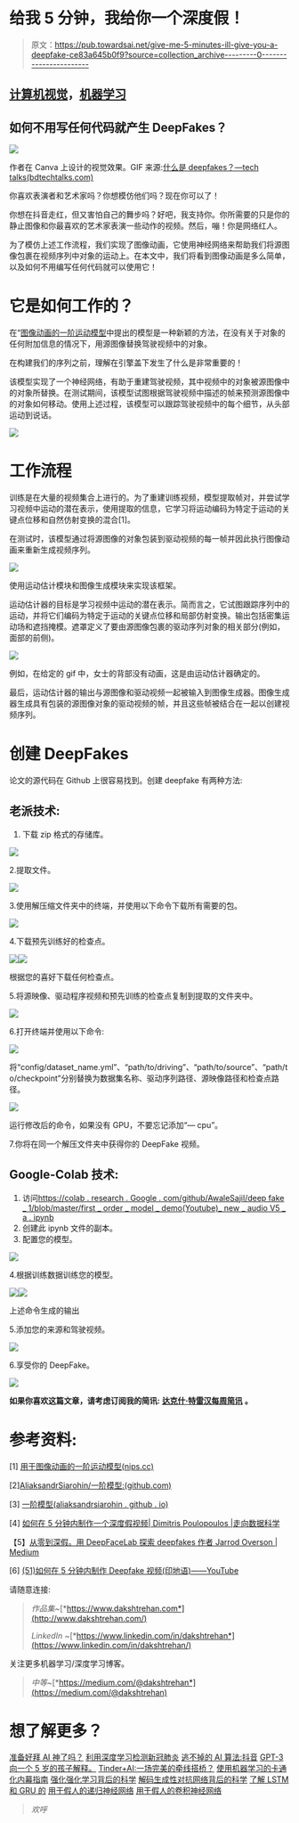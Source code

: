 # 给我 5 分钟，我给你一个深度假！

> 原文：<https://pub.towardsai.net/give-me-5-minutes-ill-give-you-a-deepfake-ce83a645b0f9?source=collection_archive---------0----------------------->

## [计算机视觉](https://towardsai.net/p/category/computer-vision)，[机器学习](https://towardsai.net/p/category/machine-learning)

## 如何不用写任何代码就产生 DeepFakes？

![](img/b2afecc8918e5276a53f3fbcd07dfeb0.png)

作者在 Canva 上设计的视觉效果。GIF 来源:[什么是 deepfakes？—tech talks(bdtechtalks.com)](https://bdtechtalks.com/2020/09/04/what-is-deepfake/)

你喜欢表演者和艺术家吗？你想模仿他们吗？现在你可以了！

你想在抖音走红，但又害怕自己的舞步吗？好吧，我支持你。你所需要的只是你的静止图像和你最喜欢的艺术家表演一些动作的视频。然后，嘣！你是网络红人。

为了模仿上述工作流程，我们实现了图像动画，它使用神经网络来帮助我们将源图像包裹在视频序列中对象的运动上。在本文中，我们将看到图像动画是多么简单，以及如何不用编写任何代码就可以使用它！

# 它是如何工作的？

在“[图像动画的一阶运动模型](http://papers.nips.cc/paper/8935-first-order-motion-model-for-image-animation)中提出的模型是一种新颖的方法，在没有关于对象的任何附加信息的情况下，用源图像替换驾驶视频中的对象。

在构建我们的序列之前，理解在引擎盖下发生了什么是非常重要的！

该模型实现了一个神经网络，有助于重建驾驶视频，其中视频中的对象被源图像中的对象所替换。在测试期间，该模型试图根据驾驶视频中描述的帧来预测源图像中的对象如何移动。使用上述过程，该模型可以跟踪驾驶视频中的每个细节，从头部运动到说话。

![](img/fb217341c3468cd764c4143f2fe6b42c.png)

# 工作流程

训练是在大量的视频集合上进行的。为了重建训练视频，模型提取帧对，并尝试学习视频中运动的潜在表示，使用提取的信息，它学习将运动编码为特定于运动的关键点位移和自然仿射变换的混合[1]。

在测试时，该模型通过将源图像的对象包装到驱动视频的每一帧并因此执行图像动画来重新生成视频序列。

![](img/5a51dc85305594aff1920dafb3b99a2b.png)

使用运动估计模块和图像生成模块来实现该框架。

运动估计器的目标是学习视频中运动的潜在表示。简而言之，它试图跟踪序列中的运动，并将它们编码为特定于运动的关键点位移和局部仿射变换。输出包括密集运动场和遮挡掩模。遮罩定义了要由源图像包裹的驱动序列对象的相关部分(例如，面部的前侧)。

![](img/86758acae72dcd4ca776130a65667506.png)

例如，在给定的 gif 中，女士的背部没有动画，这是由运动估计器确定的。

最后，运动估计器的输出与源图像和驱动视频一起被输入到图像生成器。图像生成器生成具有包装的源图像对象的驱动视频的帧，并且这些帧被结合在一起以创建视频序列。

# 创建 DeepFakes

论文的源代码在 Github 上很容易找到。创建 deepfake 有两种方法:

## 老派技术:

1.  下载 zip 格式的存储库。

![](img/e322af197627c46bf3a0fe30fbc631f4.png)

2.提取文件。

![](img/a92a097ecf241dc6487936c008d5ee64.png)

3.使用解压缩文件夹中的终端，并使用以下命令下载所有需要的包。

![](img/ead05229dec599f23a59b9adbef04e1c.png)

4.下载预先训练好的检查点。

![](img/24786e123815a3615ba4c803fd0d1999.png)![](img/1540f1be547929f51a37061da07b864a.png)

根据您的喜好下载任何检查点。

5.将源映像、驱动程序视频和预先训练的检查点复制到提取的文件夹中。

![](img/74deb08f47304205723c81e1e6a14f92.png)

6.打开终端并使用以下命令:

![](img/68b9ef2e0761501287c52f80d5976ecc.png)

将“config/dataset_name.yml”、“path/to/driving”、“path/to/source”、“path/to/checkpoint”分别替换为数据集名称、驱动序列路径、源映像路径和检查点路径。

![](img/a590f5477f3c589e9f238ccc9ffd5353.png)

运行修改后的命令，如果没有 GPU，不要忘记添加“— cpu”。

7.你将在同一个解压文件夹中获得你的 DeepFake 视频。

## Google-Colab 技术:

1.  访问[https://colab . research . Google . com/github/AwaleSajil/deep fake _ 1/blob/master/first _ order _ model _ demo(Youtube)_ new _ audio V5 _ a . ipynb](https://colab.research.google.com/github/AwaleSajil/DeepFake_1/blob/master/first_order_model_demo(Youtube)_new_audioV5_a.ipynb)
2.  创建此 ipynb 文件的副本。
3.  配置您的模型。

![](img/e397d380e704255ccf862e8fcfa3ccd5.png)

4.根据训练数据训练您的模型。

![](img/996ea9039ea630c52c9625c3de8532ba.png)![](img/0d6a55cf84076725fee02d915de6d322.png)

上述命令生成的输出

5.添加您的来源和驾驶视频。

![](img/76bc3104f88f685bf8d0b97cb45293ef.png)

6.享受你的 DeepFake。

![](img/6fc54176df3bb0d012cab5e8b4238d9c.png)

**如果你喜欢这篇文章，请考虑订阅我的简讯:** [**达克什·特雷汉每周简讯**](https://mailchi.mp/b535943b5fff/daksh-trehan-weekly-newsletter) **。**

# 参考资料:

[1] [用于图像动画的一阶运动模型(nips.cc)](https://papers.nips.cc/paper/2019/hash/31c0b36aef265d9221af80872ceb62f9-Abstract.html)

[2][AliaksandrSiarohin/一阶模型:(github.com)](https://github.com/AliaksandrSiarohin/first-order-model)

[3] [一阶模型(aliaksandrsiarohin . github . io)](https://aliaksandrsiarohin.github.io/first-order-model-website/)

[4] [如何在 5 分钟内制作一个深度假视频| Dimitris Poulopoulos |走向数据科学](https://towardsdatascience.com/how-to-produce-a-deepfake-video-in-5-minutes-513984fd24b6)

【5】[从零到深假。用 DeepFaceLab 探索 deepfakes 作者 Jarrod Overson | Medium](https://jsoverson.medium.com/from-zero-to-deepfake-310551e59aa3)

[6] [(51)如何在 5 分钟内制作 Deepfake 视频(印地语)——YouTube](https://www.youtube.com/watch?v=O-Eh2r2_nZU)

请随意连接:

> *作品集~*[*https://www.dakshtrehan.com*](http://www.dakshtrehan.com/)
> 
> *LinkedIn ~*[*https://www.linkedin.com/in/dakshtrehan*](https://www.linkedin.com/in/dakshtrehan/)

关注更多机器学习/深度学习博客。

> *中等~*[*https://medium.com/@dakshtrehan*](https://medium.com/@dakshtrehan)

# 想了解更多？

[准备好拜 AI 神了吗？](https://medium.com/swlh/are-you-ready-to-worship-ai-gods-818c9b7490dc)
[利用深度学习检测新冠肺炎](https://towardsdatascience.com/detecting-covid-19-using-deep-learning-262956b6f981)
[逃不掉的 AI 算法:抖音](https://towardsdatascience.com/the-inescapable-ai-algorithm-tiktok-ad4c6fd981b8)
[GPT-3 向一个 5 岁的孩子解释。](/gpt-3-explained-to-a-5-year-old-1f3cb9fa030b)
[Tinder+AI:一场完美的牵线搭桥？](https://medium.com/towards-artificial-intelligence/tinder-ai-a-perfect-matchmaking-b0a7b916e271)
[使用机器学习的卡通化内幕指南](https://medium.com/towards-artificial-intelligence/an-insiders-guide-to-cartoonization-using-machine-learning-ce3648adfe8)
[强化强化学习背后的科学](https://medium.com/towards-artificial-intelligence/reinforcing-the-science-behind-reinforcement-learning-d2643ca39b51)
[解码生成性对抗网络背后的科学](https://medium.com/towards-artificial-intelligence/decoding-science-behind-generative-adversarial-networks-4d188a67d863)
[了解 LSTM 和 GRU 的](https://medium.com/towards-artificial-intelligence/understanding-lstms-and-gru-s-b69749acaa35)
[用于假人的递归神经网络](https://medium.com/towards-artificial-intelligence/recurrent-neural-networks-for-dummies-8d2c4c725fbe)
[用于假人的卷积神经网络](https://medium.com/towards-artificial-intelligence/convolutional-neural-networks-for-dummies-afd7166cd9e)

> *欢呼*